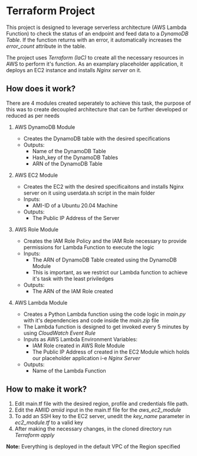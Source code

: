 # Terraform Project #

This project is designed to leverage serverless architecture (AWS Lambda Function) to check the status of an endpoint and feed data to a *DynamoDB Table*. If the function returns with an error, it automatically increases the *error_count* attribute in the table.

The project uses *Terraform (IaC)* to create all the necessary resources in AWS to perform it's function. As an examplary placeholder application, it deploys an EC2 instance and installs *Nginx server* on it. 

## How does it work? ##

There are 4 modules created seperately to achieve this task, the purpose of this was to create decoupled architecture that can be further developed or reduced as per needs

1. AWS DynamoDB Module
   - Creates the DynamoDB table with the desired specifications
   - Outputs:
     - Name of the DynamoDB Table
     - Hash_key of the DynamoDB Tables
     - ARN of the DynamoDB Table

2. AWS EC2 Module
   - Creates the EC2 with the desired specificaitons and installs Nginx server on it using userdata.sh script in the main folder
   - Inputs:
     - AMI-ID of a Ubuntu 20.04 Machine
   - Outputs:
     - The Public IP Address of the Server

3. AWS Role Module
   - Creates the IAM Role Policy and the IAM Role necessary to provide permissions for Lambda Function to execute the logic
   - Inputs:
     - The ARN of DynamoDB Table created using the DynamoDB Module
     - This is important, as we restrict our Lambda function to achieve it's task with the least priviledges
   - Outputs:
     - The ARN of the IAM Role created

4. AWS Lambda Module
   - Creates a Python Lambda function using the code logic in *main.py* with it's dependencies and code inside the *main.zip* file
   - The Lambda function is designed to get invoked every 5 minutes by using *CloudWatch Event Rule*
   - Inputs as AWS Lambda Environment Variables:
     - IAM Role created in AWS Role Module
     - The Public IP Address of created in the EC2 Module which holds our placeholder application i-e *Nginx Server*
   - Outputs:
     - Name of the Lambda Function


## How to make it work? ##
1. Edit main.tf file with the desired region, profile and credentials file path.
2. Edit the AMIID *amiid* input in the main.tf file for the *aws_ec2_module*
3. To add an SSH key to the EC2 server, unedit the *key_name* parameter in *ec2_module.tf* to a valid key
4. After making the necessary changes, in the cloned directory run *Terraform apply*

**Note:**
Everything is deployed in the default VPC of the Region specified

